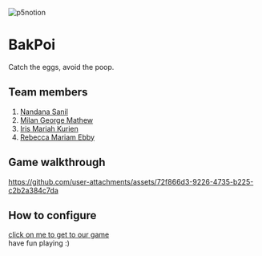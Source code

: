 

![p5notion](https://github.com/user-attachments/assets/51c7453c-b15a-4452-91fa-f42c1c9bf975)



# BakPoi
Catch the eggs, avoid the poop.
## Team members
1. [Nandana Sanil](https://github.com/Scar2345)
2. [Milan George Mathew](https://github.com/milangmatt)
3. [Iris Mariah Kurien](https://github.com/irisxvii)
4. [Rebecca Mariam Ebby](https://github.com/REBECCAMARIAMEBBY27)
## Game walkthrough



https://github.com/user-attachments/assets/72f866d3-9226-4735-b225-c2b2a384c7da


## How to configure
[click on me to get to our game](https://editor.p5js.org/iriskurien/sketches/vF_EdyQAE) <br>
have fun playing :)
